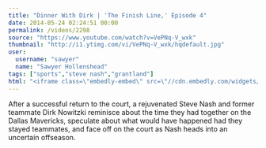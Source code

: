 ```yaml
---
title: "Dinner With Dirk | 'The Finish Line,' Episode 4"
date: 2014-05-24 02:24:51 00:00
permalink: /videos/2298
source: "https://www.youtube.com/watch?v=VePNq-V_wxk"
thumbnail: "http://i1.ytimg.com/vi/VePNq-V_wxk/hqdefault.jpg"
user:
  username: "sawyer"
  name: "Sawyer Hollenshead"
tags: ["sports","steve nash","grantland"]
html: "<iframe class=\"embedly-embed\" src=\"//cdn.embedly.com/widgets/media.html?src=http%3A%2F%2Fwww.youtube.com%2Fembed%2FVePNq-V_wxk%3Fwmode%3Dtransparent%26feature%3Doembed&wmode=transparent&url=http%3A%2F%2Fwww.youtube.com%2Fwatch%3Fv%3DVePNq-V_wxk&image=http%3A%2F%2Fi1.ytimg.com%2Fvi%2FVePNq-V_wxk%2Fhqdefault.jpg&key=daaebf4d9cdd46779200162d0ca86e20&type=text%2Fhtml&schema=youtube\" width=\"854\" height=\"480\" scrolling=\"no\" frameborder=\"0\" allowfullscreen></iframe>"
---
```


After a successful return to the court, a rejuvenated Steve Nash and former teammate Dirk Nowitzki reminisce about the time they had together on the Dallas Mavericks, speculate about what would have happened had they stayed teammates, and face off on the court as Nash heads into an uncertain offseason.